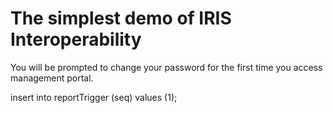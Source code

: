# The simplest demo of IRIS Interoperability
You will be prompted to change your password for the first time you access management portal.  



insert into reportTrigger (seq) values (1);
